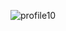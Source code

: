 ![profile10](https://github.com/Tumppi66/v3rm-archive/assets/61348006/fb2f0e12-e23f-4b13-9451-5e6ab294be5d)
